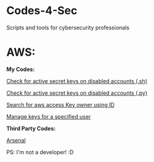 # Codes-4-Sec
Scripts and tools for cybersecurity professionals


# AWS:

**My Codes:**

[Check for active secret keys on disabled accounts (.sh)](https://github.com/Lucas-L-Alcantara/Codes-4-Sec/blob/master/aws_disabled_user_with_active_keys.sh)

[Check for active secret keys on disabled accounts (.py)](https://github.com/Lucas-L-Alcantara/Codes-4-Sec/blob/master/aws_disabled_user_active_keys.py)

[Search for aws access Key owner using ID](https://github.com/Lucas-L-Alcantara/Codes-4-Sec/blob/master/aws_find_key_owner.py)


[Manage keys for a specified user](https://github.com/Lucas-L-Alcantara/Codes-4-Sec/blob/master/aws_manage_keys.py)

**Third Party Codes:**

[Arsenal](https://github.com/toniblyx/my-arsenal-of-aws-security-tools)





PS: I'm not a developer! :D
